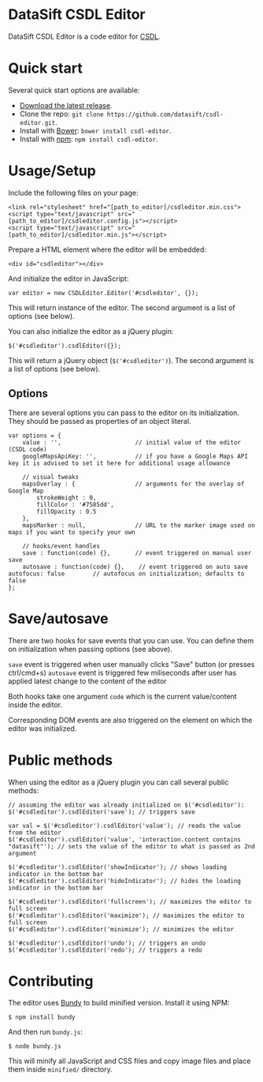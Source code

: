 DataSift CSDL Editor
======

DataSift CSDL Editor is a code editor for [CSDL](http://dev.datasift.com/csdl).

# Quick start

Several quick start options are available:

- [Download the latest release](https://github.com/datasift/csdl-editor/releases).
- Clone the repo: `git clone https://github.com/datasift/csdl-editor.git`.
- Install with [Bower](http://bower.io): `bower install csdl-editor`.
- Install with [npm](https://www.npmjs.com): `npm install csdl-editor`.

# Usage/Setup

Include the following files on your page:

    <link rel="stylesheet" href="[path_to_editor]/csdleditor.min.css">
    <script type="text/javascript" src="[path_to_editor]/csdleditor.config.js"></script>
    <script type="text/javascript" src="[path_to_editor]/csdleditor.min.js"></script>

Prepare a HTML element where the editor will be embedded:

    <div id="csdleditor"></div>

And initialize the editor in JavaScript:

    var editor = new CSDLEditor.Editor('#csdleditor', {});

This will return instance of the editor. The second argument is a list of options (see below).

You can also initialize the editor as a jQuery plugin:

    $('#csdleditor').csdlEditor({});

This will return a jQuery object (```$('#csdleditor')```). The second argument is a list of options (see below).

## Options

There are several options you can pass to the editor on its initialization. They should be passed as properties
of an object literal.

    var options = {
        value : '',                     // initial value of the editor (CSDL code)
        googleMapsApiKey: '',           // if you have a Google Maps API key it is advised to set it here for additional usage allowance

        // visual tweaks
        mapsOverlay : {                 // arguments for the overlay of Google Map
            strokeWeight : 0,
            fillColor : '#7585dd',
            fillOpacity : 0.5
        },
        mapsMarker : null,              // URL to the marker image used on maps if you want to specify your own

        // hooks/event handles
        save : function(code) {},       // event triggered on manual user save
        autosave : function(code) {},    // event triggered on auto save 
	autofocus: false		// autofocus on initialization; defaults to false
    };

# Save/autosave

There are two hooks for save events that you can use. You can define them on initialization when passing options (see above).

```save``` event is triggered when user manually clicks "Save" button (or presses ctrl/cmd+s)
```autosave``` event is triggered few miliseconds after user has applied latest change to the content of the editor

Both hooks take one argument ```code``` which is the current value/content inside the editor.

Corresponding DOM events are also triggered on the element on which the editor was initialized.

# Public methods

When using the editor as a jQuery plugin you can call several public methods:

    // assuming the editor was already initialized on $('#csdleditor'):
    $('#csdleditor').csdlEditor('save'); // triggers save

    var val = $('#csdleditor').csdlEditor('value'); // reads the value from the editor
    $('#csdleditor').csdlEditor('value', 'interaction.content contains "datasift"'); // sets the value of the editor to what is passed as 2nd argument

    $('#csdleditor').csdlEditor('showIndicator'); // shows loading indicator in the bottom bar
    $('#csdleditor').csdlEditor('hideIndicator'); // hides the loading indicator in the bottom bar

    $('#csdleditor').csdlEditor('fullscreen'); // maximizes the editor to full screen
    $('#csdleditor').csdlEditor('maximize'); // maximizes the editor to full screen
    $('#csdleditor').csdlEditor('minimize'); // minimizes the editor

    $('#csdleditor').csdlEditor('undo'); // triggers an undo
    $('#csdleditor').csdlEditor('redo'); // triggers a redo

# Contributing

The editor uses [Bundy](https://github.com/michaldudek/Bundy) to build minified version. Install it using NPM:

    $ npm install bundy

And then run `bundy.js`:

    $ node bundy.js

This will minify all JavaScript and CSS files and copy image files and place them inside `minified/` directory.
